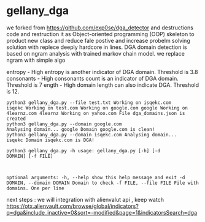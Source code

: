 # gellany_dga

we forked from https://github.com/exp0se/dga_detector and destructions code and restruction it as Object-oriented programming (OOP) skeleton to product new class and reduce fale postive and increase probelm solving solution with replece deeply hardcore in lines.
DGA domain detection is based on ngram analysis with trained markov chain model. we replace ngram with simple algo

entropy - High entropy is another indicator of DGA domain. Threshold is 3.8
consonants - High consonants count is an indicator of DGA domain. Threshold is 7
ength - High domain length can also indicate DGA. Threshold is 12.



<code>python3 gellany_dga.py --file test.txt
Working on isqekc.com
isqekc
Working on test.com
Working on google.com
google
Working on 4learnz.com
4learnz
Working on yahoo.com
File dga_domains.json is created</code><br>
<code>python3 gellany_dga.py --domain google.com
Analysing domain...
google
Domain google.com is clean!</code><br>
<code>python3 gellany_dga.py --domain isqekc.com
Analysing domain...
isqekc
Domain isqekc.com is DGA!
</code><br>

<code>python3 gellany_dga.py -h
usage: gellany_dga.py [-h] [-d DOMAIN] [-f FILE]

optional arguments:
  -h, --help            show this help message and exit
  -d DOMAIN, --domain DOMAIN
                        Domain to check
  -f FILE, --file FILE  File with domains. One per line</code><br>

next steps :
   we will integration with alienvalut api , keep watch
 https://otx.alienvault.com/browse/global/indicators?q=dga&include_inactive=0&sort=-modified&page=1&indicatorsSearch=dga  
  
